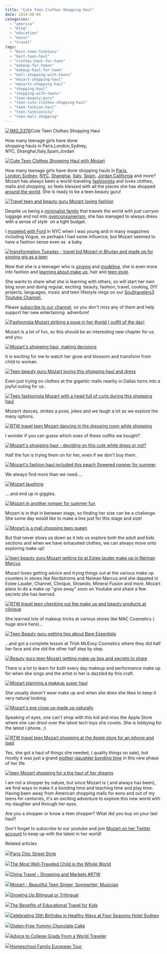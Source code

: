 ```yaml
---
title: "Cute Teen Clothes Shopping Haul"
date: 2014-08-06
categories: 
  - "america"
  - "blog"
  - "education"
  - "music"
  - "travel"
tags: 
  - "best-teen-fashions"
  - "best-teen-haul"
  - "clothes-haul-for-teen"
  - "makeup-for-teens"
  - "makeup-haul-for-teen"
  - "mall-shopping-with-teens"
  - "mozart-shopping-haul"
  - "mozarts-shopping-haul"
  - "shopping-haul"
  - "shopping-with-teens"
  - "teen-beauty-guru"
  - "teen-cute-clothes-shopping-haul"
  - "teen-fashion-haul"
  - "teen-fashionista"
  - "teen-mall-shopping"
---
```


[![IMG_5376](https://pub-ac94b3f306b24c0dba4238943c97f2e1.r2.dev/6a00e5502a9507883301a511f0dbf1970c.jpg "IMG_5376")](https://pub-ac94b3f306b24c0dba4238943c97f2e1.r2.dev/6a00e5502a9507883301a511f0dbf1970c.jpg)Cute Teen Clothes Shopping Haul

How many teenage girls have done  
shopping hauls in Paris,London,Sydney,  
NYC, Shanghai,Italy,Spain,Jordan

<!--more-->  
[![Cute Teen Clothes Shopping Haul with Mozart](https://pub-ac94b3f306b24c0dba4238943c97f2e1.r2.dev/6a00e5502a9507883301a73dfc3e30970d.png "Cute Teen Clothes Shopping Haul with Mozart")](https://pub-ac94b3f306b24c0dba4238943c97f2e1.r2.dev/6a00e5502a9507883301a73dfc3e30970d.png)  
  
How many teenage girls have done shopping hauls in [Paris](http://soultravelers3new.local/2011/08/paris-travel-with-kids.html "Paris with kids"), [London](http://soultravelers3new.local/2010/12/bbc-interviews-soultravelers3-on-social-media-and-travel.html "London bbc interview soultravelers3 social media"),[Sydney](http://soultravelers3new.local/2013/11/stunning-sydney-view.html "sydney best view"), [NYC](http://soultravelers3new.local/2009/09/family-travel-photo-nyc-usa-metropolitan-museum-of-art-egyptian.html "NYC travel"), [Shanghai](http://soultravelers3new.local/2013/06/shanghai-louis-vuitton-chinese-luxury-shopping.html "shanghai luxury shopping"), [Italy,](http://soultravelers3new.local/2008/02/romeo-juliet-in.html "Italy shopping") [Spain](http://soultravelers3new.local/2009/11/whats-a-spain-winter-rental-like-extended-travel-digital-nomad-4hww-vacation-.html "Spain for the winter"), [Jordan](http://soultravelers3new.local/2011/05/jordan-family-travel-is-it-safe.html "jordon"),[California](http://soultravelers3new.local/2012/08/top-10-california-destinations.html "California travel") and more? Mozart has always been a world-traveling [fashionista](http://soultravelers3new.local/2009/05/how-to-be-a-world-traveling-fashionista.html "fashionista kid Mozart travels the world") and loves clothes, malls and shopping, so feels blessed with all the places she has shopped [around the world](http://soultravelers3new.local/2012/12/around-the-world-family-travel.html "around the world travel"). She is ready to be a teen beauty guru!  
  
[![Travel teen and beauty guru Mozart loving fashion](https://pub-ac94b3f306b24c0dba4238943c97f2e1.r2.dev/6a00e5502a9507883301a73dfc406e970d.png "Travel teen and beauty guru Mozart loving fashion")](https://pub-ac94b3f306b24c0dba4238943c97f2e1.r2.dev/6a00e5502a9507883301a73dfc406e970d.png)  
  
Despite us being a [minimalist family](http://soultravelers3new.local/2013/02/minimalist-family-frugal-tip-omg.html "minimalist family frugal tips") that travels the world with just carryon luggage and not into [overconsumerism](http://soultravelers3new.local/2011/08/reverse-culture-shock-usa-over-consumerism.html "over consumerism in usa - reverse cultural shock"), she has managed to always dress with a sense of style  on a tight budget.  
  
I [modeled with Ford](http://models.fordmodels.com/ "Ford Models") in NYC when I was young and in many magazines including Vogue, so perhaps I had some influence, but Mozart seemed to have a fashion sense even as  a baby.  
  
[![transformation Tuesday - travel kid Mozart in Bhutan and made up for singing gig as a teen](https://pub-ac94b3f306b24c0dba4238943c97f2e1.r2.dev/6a00e5502a9507883301a73dfc4092970d.png "transformation Tuesday - travel kid Mozart in Bhutan and made up for singing gig as a teen")](https://pub-ac94b3f306b24c0dba4238943c97f2e1.r2.dev/6a00e5502a9507883301a73dfc4092970d.png)  
  
Now that she is a teenager who is [singing](http://soultravelers3new.local/2014/06/wings-mozart-rocks-little-mix-and-lookssings-like-a-pop-star.html "singing Mozart pop star beauty") and [modeling](http://soultravelers3new.local/2013/01/how-my-almost-teen-became-a-model-.html "how to become a teen model "), she is even more into fashion and [learning about make up](http://soultravelers3new.local/2013/01/how-my-almost-teen-became-a-model-.html "teen learning about make up pop star look"), hair and [teen style](http://soultravelers3new.local/2014/06/demi-lovato-dianna-de-la-garza-singing-and-mozarts-sat-score.html "teen style ").  
  
She wants to share what she is learning with others, so will start her own blog soon and doing regular, exciting  beauty, fashion, travel, cooking, DIY projects, languages, music and teen lifestyle vlogs on our [Soultravelers3 Youtube Channel.](http://www.youtube.com/user/soultravelers3 "soultravelers3 youtube")  
  
Please [subscribe to our channel](http://www.youtube.com/user/soultravelers3 "soultravelers3 youtube"), so you don't miss any of them and help support her new entertaining  adventure!  
  
  
[![Fashionista Mozart striking a pose in her #ootd ( outfit of the day)](https://pub-ac94b3f306b24c0dba4238943c97f2e1.r2.dev/6a00e5502a9507883301a3fd414730970b.png "Fashionista Mozart striking a pose in her #ootd ( outfit of the day)")](https://pub-ac94b3f306b24c0dba4238943c97f2e1.r2.dev/6a00e5502a9507883301a3fd414730970b-150x150-1.png)  
  
  
Mozart is a lot of fun, so this should be an interesting new chapter for us and you.  
  
  
  
[![Mozart's shopping haul, making decisions](https://pub-ac94b3f306b24c0dba4238943c97f2e1.r2.dev/6a00e5502a9507883301a73dfc4187970d.png "Mozart's shopping haul, making decisions")](https://pub-ac94b3f306b24c0dba4238943c97f2e1.r2.dev/6a00e5502a9507883301a73dfc4187970d.png)  
  
It is exciting for me to watch her grow and blossom and transform from child to woman.  
  
  
[![Teen beauty guru Mozart loving this shopping haul and dress](https://pub-ac94b3f306b24c0dba4238943c97f2e1.r2.dev/6a00e5502a9507883301a73dfc4190970d.png "Teen beauty guru Mozart loving this shopping haul and dress")](https://pub-ac94b3f306b24c0dba4238943c97f2e1.r2.dev/6a00e5502a9507883301a73dfc4190970d.png)  
  
Even just trying on clothes at the gigantic malls nearby in Dallas turns into a joyful outing for us .  
  
  
[![Teen fashionista Mozart with a head full of curls during this shopping haul ](https://pub-ac94b3f306b24c0dba4238943c97f2e1.r2.dev/6a00e5502a9507883301a511f10f69970c.png "Teen fashionista Mozart with a head full of curls during this shopping haul ")](https://pub-ac94b3f306b24c0dba4238943c97f2e1.r2.dev/6a00e5502a9507883301a511f10f69970c.png)  
  
  
Mozarrt dances, strikes a pose, jokes and we laugh a lot as we explore the many options.  
  
  
[![RTW travel teen Mozart dancing in the dressing room while shopping ](https://pub-ac94b3f306b24c0dba4238943c97f2e1.r2.dev/6a00e5502a9507883301a3fd414807970b.png "RTW travel teen Mozart dancing in the dressing room while shopping ")](https://pub-ac94b3f306b24c0dba4238943c97f2e1.r2.dev/6a00e5502a9507883301a3fd414807970b.png)  
  
I wonder if you can guess which ones of these outfits we bought?  
  
  
[![Mozart's shopping haul - deciding on this cute white dress or not?](https://pub-ac94b3f306b24c0dba4238943c97f2e1.r2.dev/6a00e5502a9507883301a3fd41487c970b.png "Mozart's shopping haul - deciding on this cute white dress or not?")](https://pub-ac94b3f306b24c0dba4238943c97f2e1.r2.dev/6a00e5502a9507883301a3fd41487c970b.png)  
  
  
Half the fun is trying them on for her, even if we don't buy them.  
  
[![Mozart's fashion haul included this peach flowered romper for summer](https://pub-ac94b3f306b24c0dba4238943c97f2e1.r2.dev/6a00e5502a9507883301a3fd41488c970b.png "Mozart's fashion haul included this peach flowered romper for summer")](https://pub-ac94b3f306b24c0dba4238943c97f2e1.r2.dev/6a00e5502a9507883301a3fd41488c970b.png)  
  
  
We always find more than we need.....  
  
[![Mozart laughing](https://pub-ac94b3f306b24c0dba4238943c97f2e1.r2.dev/6a00e5502a9507883301a511f10fe1970c.png "Mozart laughing")](https://pub-ac94b3f306b24c0dba4238943c97f2e1.r2.dev/6a00e5502a9507883301a511f10fe1970c.png)  
  
  
....and end up in giggles.  
  
[![Mozart in another romper for summer fun](https://pub-ac94b3f306b24c0dba4238943c97f2e1.r2.dev/6a00e5502a9507883301a3fd41489d970b.png "Mozart in another romper for summer fun")](https://pub-ac94b3f306b24c0dba4238943c97f2e1.r2.dev/6a00e5502a9507883301a3fd41489d970b.png)  
  
  
Mozart is in that in between stage, so finding her size can be a challenge. She some day would like to make a line just for this stage and size!  
  
[![Mozart is a mall shopping teen queen](https://pub-ac94b3f306b24c0dba4238943c97f2e1.r2.dev/6a00e5502a9507883301a73dfc420c970d.png "Mozart is a mall shopping teen queen")](https://pub-ac94b3f306b24c0dba4238943c97f2e1.r2.dev/6a00e5502a9507883301a73dfc420c970d.png)  
  
  
But that never slows us down as it lets us explore both the adult and kids sections and when we have exhausted clothes, we can always move onto exploring make up!  
  
  
[![teen beauty guru Mozart getting tip at Estee lauder make up in Neiman Marcus](https://pub-ac94b3f306b24c0dba4238943c97f2e1.r2.dev/6a00e5502a9507883301a511f11004970c.png "teen beauty guru Mozart getting tip at Estee lauder make up in Neiman Marcus")](https://pub-ac94b3f306b24c0dba4238943c97f2e1.r2.dev/6a00e5502a9507883301a511f11004970c.png)  
  
  
Mozart loves getting advice and trying things out at the various make up counters in stores like Nordstroms and Neiman Marcus and she dappled in Estee Lauder, Channel, Clinique, Shiseido, Mineral Fusion and more. Mozart plans to do a make up "give away" soon on Youtube and share a few secrets she has learned.   
  
[![RTW travel teen checking out the make up and beauty products at clinique ](https://pub-ac94b3f306b24c0dba4238943c97f2e1.r2.dev/6a00e5502a9507883301a511f11018970c.png "RTW travel teen checking out the make up and beauty products at clinique ")](https://pub-ac94b3f306b24c0dba4238943c97f2e1.r2.dev/6a00e5502a9507883301a511f11018970c.png)  
  
She learned lots of makeup tricks at various stores like MAC Cosmetics ( huge store here)...  
  
[![Teen Beauty guru getting tips about Bare Essentials ](https://pub-ac94b3f306b24c0dba4238943c97f2e1.r2.dev/6a00e5502a9507883301a73dfc425d970d.png "Teen Beauty guru getting tips about Bare Essentials ")](https://pub-ac94b3f306b24c0dba4238943c97f2e1.r2.dev/6a00e5502a9507883301a73dfc425d970d.png)  
  
...and got a complete lesson at Trish McEvoy Cosmetics where they did half her face and she did the other half step by step.  
  
[![Beauty guru teen Mozart getting make up tips and secrets to share](https://pub-ac94b3f306b24c0dba4238943c97f2e1.r2.dev/6a00e5502a9507883301a511f1103c970c.png "Beauty guru teen Mozart getting make up tips and secrets to share")](https://pub-ac94b3f306b24c0dba4238943c97f2e1.r2.dev/6a00e5502a9507883301a511f1103c970c.png)  
  
  
There is a lot to learn for both every day makeup and performance make up for when she sings and the artist in her is dazzled by this craft.  
  
[![Mozart planning a makeup super haul ](https://pub-ac94b3f306b24c0dba4238943c97f2e1.r2.dev/6a00e5502a9507883301a511f11049970c.png "Mozart planning a makeup super haul ")](https://pub-ac94b3f306b24c0dba4238943c97f2e1.r2.dev/6a00e5502a9507883301a511f11049970c.png)  
  
  
She usually doesn't wear make up and when she does she likes to keep it very natural looking.  
  
[![Mozart's eye close up made up naturally](https://pub-ac94b3f306b24c0dba4238943c97f2e1.r2.dev/6a00e5502a9507883301a511f11055970c.png "Mozart's eye close up made up naturally")](https://pub-ac94b3f306b24c0dba4238943c97f2e1.r2.dev/6a00e5502a9507883301a511f11055970c.png)  
  
Speaking of eyes, one can't shop with this kid and miss the Apple Store where she can drool over the latest tech toys she covets. She is lobbying for the latest i phone. ;)  
  
[![RTW travel teen Mozart shopping at the Apple store for an iphone and ipad ](https://pub-ac94b3f306b24c0dba4238943c97f2e1.r2.dev/6a00e5502a9507883301a511f11060970c.png "RTW travel teen Mozart shopping at the Apple store for an iphone and ipad ")](https://pub-ac94b3f306b24c0dba4238943c97f2e1.r2.dev/6a00e5502a9507883301a511f11060970c.png)  
  
Yes, she got a haul of things she needed, ( quality things on sale), but mostly it was just a grand [mother-daughter bonding time](http://soultravelers3new.local/2012/09/mother-daughter-bonding-tips-for-tweens.html "mother daughter bonding tips") in this new phase of her life  
  
[![teen Mozart shopping for a big haul of her dreams](https://pub-ac94b3f306b24c0dba4238943c97f2e1.r2.dev/6a00e5502a9507883301a3fd414936970b.png "teen Mozart shopping for a big haul of her dreams")](https://pub-ac94b3f306b24c0dba4238943c97f2e1.r2.dev/6a00e5502a9507883301a3fd414936970b.png)  
  
I am not a shopper by nature, but since Mozart is ( and always has been), we find ways to make it a bonding time and teaching time and play time. Having been away from American shopping malls for eons and out of my teens for centuries, it's an exciting adventure to explore this new world with my daughter and through her eyes.  
  
Are you a shopper or know a teen shopper? What did you buy on your last haul?  
  
Don't forget to subscribe to our youtube and join [Mozart on her Twitter account](https://twitter.com/MozartST3 "Mozartst3 twitter") to keep up with the latest in her world!

Related articles  
  

[![](http://i.zemanta.com/97806229_80_80.jpg)](http://soultravelers3new.local/2012/07/paris-chic-street-style-.html)[Paris Chic Street Style](http://soultravelers3new.local/2012/07/paris-chic-street-style-.html)

[![](http://i.zemanta.com/207027430_80_80.jpg)](http://soultravelers3new.local/2013/09/the-most-well-traveled-child-in-the-whole-world.html)[The Most Well-Traveled Child in the Whole World](http://soultravelers3new.local/2013/09/the-most-well-traveled-child-in-the-whole-world.html)

[![](http://i.zemanta.com/134036425_80_80.jpg)](http://soultravelers3new.local/2012/12/china-travel-shopping-and-markets-rtw.html)[China Travel - Shopping and Markets #RTW](http://soultravelers3new.local/2012/12/china-travel-shopping-and-markets-rtw.html)

[![](http://i.zemanta.com/255447587_80_80.jpg)](http://soultravelers3new.local/2014/03/mozart-beautiful-teen-singer-songwriter-musician.html)[Mozart - Beautiful Teen Singer, Songwriter, Musician](http://soultravelers3new.local/2014/03/mozart-beautiful-teen-singer-songwriter-musician.html)

[![](http://i.zemanta.com/158297724_80_80.jpg)](http://soultravelers3new.local/2013/04/growing-up-bilingual-or-trilingual.html)[Growing Up Bilingual or Trilingual](http://soultravelers3new.local/2013/04/growing-up-bilingual-or-trilingual.html)

[![](http://i.zemanta.com/85809747_80_80.jpg)](http://soultravelers3new.local/2012/04/the-benefits-of-educational-travel-for-kids.html)[The Benefits of Educational Travel for Kids](http://soultravelers3new.local/2012/04/the-benefits-of-educational-travel-for-kids.html)

[![](http://i.zemanta.com/252949609_80_80.jpg)](http://soultravelers3new.local/2014/03/celebrating-13th-birthday-in-healthy-ways-at-four-seasons-hotel-sydney.html)[Celebrating 13th Birthday in Healthy Ways at Four Seasons Hotel Sydney](http://soultravelers3new.local/2014/03/celebrating-13th-birthday-in-healthy-ways-at-four-seasons-hotel-sydney.html)

[![](http://i.zemanta.com/242410534_80_80.jpg)](http://soultravelers3new.local/2014/01/gluten-free-yummy-chocolate-cake.html)[Gluten-Free Yummy Chocolate Cake](http://soultravelers3new.local/2014/01/gluten-free-yummy-chocolate-cake.html)

[![](http://i.zemanta.com/91218951_80_80.jpg)](http://soultravelers3new.local/2012/05/advice-to-college-grads-from-a-world-traveler.html)[Advice to College Grads From a World Traveler](http://soultravelers3new.local/2012/05/advice-to-college-grads-from-a-world-traveler.html)

[![](http://i.zemanta.com/253943088_80_80.jpg)](http://soultravelers3new.local/2014/03/homeschool-family-european-tour.html)[Homeschool Family European Tour](http://soultravelers3new.local/2014/03/homeschool-family-european-tour.html)
